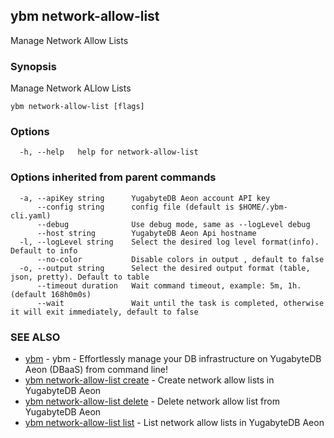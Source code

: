 ## ybm network-allow-list

Manage Network Allow Lists

### Synopsis

Manage Network ALlow Lists

```
ybm network-allow-list [flags]
```

### Options

```
  -h, --help   help for network-allow-list
```

### Options inherited from parent commands

```
  -a, --apiKey string      YugabyteDB Aeon account API key
      --config string      config file (default is $HOME/.ybm-cli.yaml)
      --debug              Use debug mode, same as --logLevel debug
      --host string        YugabyteDB Aeon Api hostname
  -l, --logLevel string    Select the desired log level format(info). Default to info
      --no-color           Disable colors in output , default to false
  -o, --output string      Select the desired output format (table, json, pretty). Default to table
      --timeout duration   Wait command timeout, example: 5m, 1h. (default 168h0m0s)
      --wait               Wait until the task is completed, otherwise it will exit immediately, default to false
```

### SEE ALSO

* [ybm](ybm.md)	 - ybm - Effortlessly manage your DB infrastructure on YugabyteDB Aeon (DBaaS) from command line!
* [ybm network-allow-list create](ybm_network-allow-list_create.md)	 - Create network allow lists in YugabyteDB Aeon
* [ybm network-allow-list delete](ybm_network-allow-list_delete.md)	 - Delete network allow list from YugabyteDB Aeon
* [ybm network-allow-list list](ybm_network-allow-list_list.md)	 - List network allow lists in YugabyteDB Aeon

